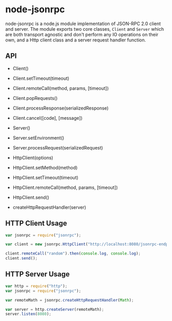 # node-jsonrpc #

node-jsonrpc is a node.js module implementation of JSON-RPC 2.0 client and 
server. The module exports two core classes, <code>Client</code> and 
<code>Server</code> which are both transport agnostic and don't perform any IO 
operations on their own, and a Http client class and a server request handler 
function.

## API ##

* Client()
* Client.setTimeout(timeout)
* Client.remoteCall(method, params, [timeout])
* Client.popRequests()
* Client.processResponse(serializedResponse)
* Client.cancel([code], [message])

* Server()
* Server.setEnvironment()
* Server.processRequest(serializedRequest)

* HttpClient(options)
* HttpClient.setMethod(method)
* HttpClient.setTimeout(timeout)
* HttpClient.remoteCall(method, params, [timeout])
* HttpClient.send()

* createHttpRequestHandler(server)

## HTTP Client Usage ##

```javascript
var jsonrpc = require("jsonrpc");

var client = new jsonrpc.HttpClient("http://localhost:8080/jsonrpc-endpoint");

client.remoteCall("random").then(console.log, console.log);
client.send();
```

## HTTP Server Usage ##

```javascript
var http = require("http");
var jsonrpc = require("jsonrpc");

var remoteMath = jsonrpc.createHttpRequestHandler(Math);

var server = http.createServer(remoteMath);
server.listen(8080);
```

